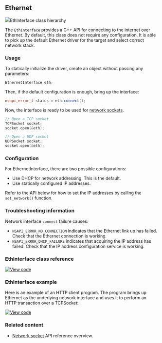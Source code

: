 ## Ethernet

<span class="images">![](https://os-doc-builder.test.mbed.com/docs/development/mbed-os-api-doxy/class_eth_interface.png)<span>EthInterface class hierarchy</span></span>

The `EthInterface` provides a C++ API for connecting to the internet over Ethernet.
By default, this class does not require any configuration. It is able to pick up the default
Ethernet driver for the target and select correct network stack.


### Usage

To statically initialize the driver, create an object without passing any parameters:

```cpp
EthernetInterface eth;
```

Then, if the default configuration is enough, bring up the interface:

```cpp
nsapi_error_t status = eth.connect();
```

Now, the interface is ready to be used for [network sockets](network-socket.html).

```cpp
// Open a TCP socket
TCPSocket socket;
socket.open(&eth);

// Open a UDP socket
UDPSocket socket;
socket.open(&eth);
```

### Configuration

For EthernetInterface, there are two possible configurations:

- Use DHCP for network addressing. This is the default.
- Use statically configured IP addresses.

Refer to the API below for how to set the IP addresses by calling the `set_network()` function.

### Troubleshooting information

Network interface `connect` failure causes:

- `NSAPI_ERROR_NO_CONNECTION` indicates that the Ethernet link up has failed. Check that the Ethernet connection is working.
- `NSAPI_ERROR_DHCP_FAILURE` indicates that acquiring the IP address has failed. Check that the IP address configuration service is working.

### EthInterface class reference

[![View code](https://www.mbed.com/embed/?type=library)](http://os-doc-builder.test.mbed.com/docs/development/mbed-os-api-doxy/class_eth_interface.html)

### EthInterface example

Here is an example of an HTTP client program. The program brings up Ethernet as the underlying network interface and uses it to perform an HTTP transaction over a TCPSocket:

[![View code](https://www.mbed.com/embed/?url=https://os.mbed.com/teams/mbed_example/code/TCPSocket_Example/)](https://os.mbed.com/teams/mbed_example/code/TCPSocket_Example/file/6b383744246e/main.cpp)

### Related content

- [Network socket](/docs/development/reference/network-socket.html) API reference overview.
